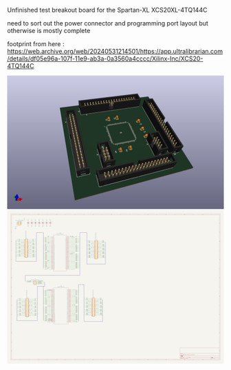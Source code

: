 Unfinished test breakout board for the Spartan-XL XCS20XL-4TQ144C 

need to sort out the power connector and programming port layout but otherwise is mostly complete

footprint from here : https://web.archive.org/web/20240531214501/https://app.ultralibrarian.com/details/df05e96a-107f-11e9-ab3a-0a3560a4cccc/Xilinx-Inc/XCS20-4TQ144C

![Alt text](board3d_notready.png?raw=true "Title")
![Alt text](schematic_notready.png?raw=true "Title")
